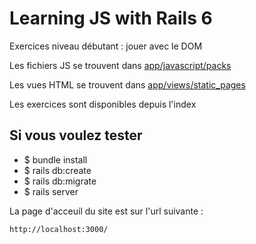 # Learning JS with Rails 6

Exercices niveau débutant : jouer avec le DOM

Les fichiers JS se trouvent dans <ins>app/javascript/packs<ins> 

Les vues HTML se trouvent dans <ins>app/views/static_pages<ins>

Les exercices sont disponibles depuis l'index

## Si vous voulez tester

- $ bundle install 
- $ rails db:create 
- $ rails db:migrate 
- $ rails server

La page d'acceuil du site est sur l'url suivante :
```html
http://localhost:3000/
```


